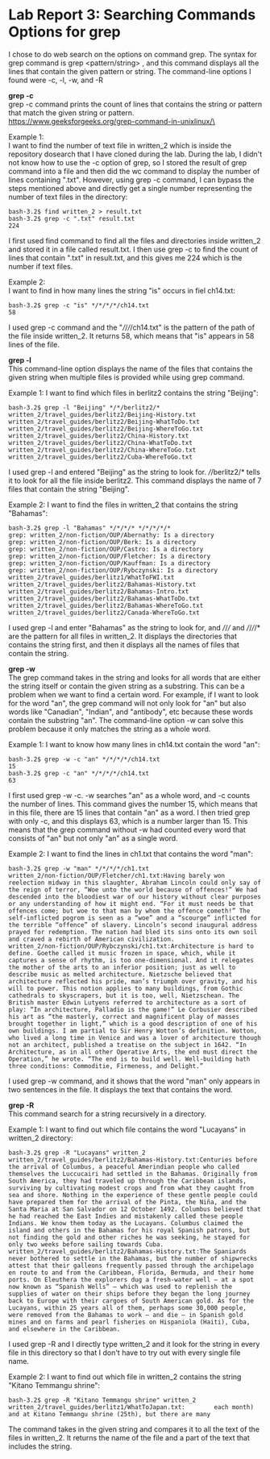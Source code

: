 # Lab Report 3: Searching Commands Options for grep

I chose to do web search on the options on command grep. 
The syntax for grep command is grep <pattern/string> <file>, and this command displays all the lines that contain the given pattern or string.
The command-line options I found were -c, -l, -w, and -R


**grep -c**\
grep -c command prints the count of lines that contains the string or pattern that match the given string or pattern.
https://www.geeksforgeeks.org/grep-command-in-unixlinux/\

Example 1:\
I want to find the number of text file in written_2 which is inside the repository dosearch that I have cloned during the lab. 
During the lab, I didn't not know how to use the -c option of grep, so I stored the result of grep command into a file and then did the wc command to display the number of lines containing ".txt". However, using grep -c command, I can bypass the steps mentioned above and directly get a single number representing the number of text files in the directory:
```
bash-3.2$ find written_2 > result.txt
bash-3.2$ grep -c ".txt" result.txt
224
```
I first used find command to find all the files and directories inside written_2 and stored it in a file called result.txt. I then use grep -c to find the count of lines that contain ".txt" in result.txt, and this gives me 224 which is the number if text files.
  
Example 2:\
I want to find in how many lines the string "is" occurs in fiel ch14.txt:
```
bash-3.2$ grep -c "is" */*/*/*/ch14.txt
58
```
I used grep -c command and the "*/*/*/*/ch14.txt" is the pattern of the path of the file inside written_2. It returns 58, which means that "is" appears in 58 lines of the file.
  

**grep -l**\
This command-line option displays the name of the files that contains the given string when multiple files is provided while using grep command.

Example 1:
I want to find which files in berlitz2 contains the string "Beijing":
```
bash-3.2$ grep -l "Beijing" */*/berlitz2/*
written_2/travel_guides/berlitz2/Beijing-History.txt
written_2/travel_guides/berlitz2/Beijing-WhatToDo.txt
written_2/travel_guides/berlitz2/Beijing-WhereToGo.txt
written_2/travel_guides/berlitz2/China-History.txt
written_2/travel_guides/berlitz2/China-WhatToDo.txt
written_2/travel_guides/berlitz2/China-WhereToGo.txt
written_2/travel_guides/berlitz2/Cuba-WhereToGo.txt
```
I used grep -l and entered "Beijing" as the string to look for. */*/berlitz2/* tells it to look for all the file inside berlitz2. This command displays the name of 7 files that contain the string "Beijing".
  
Example 2:
I want to find the files in written_2 that contains the string "Bahamas":
```
bash-3.2$ grep -l "Bahamas" */*/*/* */*/*/*/*
grep: written_2/non-fiction/OUP/Abernathy: Is a directory
grep: written_2/non-fiction/OUP/Berk: Is a directory
grep: written_2/non-fiction/OUP/Castro: Is a directory
grep: written_2/non-fiction/OUP/Fletcher: Is a directory
grep: written_2/non-fiction/OUP/Kauffman: Is a directory
grep: written_2/non-fiction/OUP/Rybczynski: Is a directory
written_2/travel_guides/berlitz1/WhatToFWI.txt
written_2/travel_guides/berlitz2/Bahamas-History.txt
written_2/travel_guides/berlitz2/Bahamas-Intro.txt
written_2/travel_guides/berlitz2/Bahamas-WhatToDo.txt
written_2/travel_guides/berlitz2/Bahamas-WhereToGo.txt
written_2/travel_guides/berlitz2/Canada-WhereToGo.txt
```
I used grep -l and enter "Bahamas" as the string to look for, and */*/*/* and */*/*/*/* are the pattern for all files in written_2. It displays the directories that contains the string first, and then it displays all the names of files that contain the string.
  
  
**grep -w**\
The grep command takes in the string and looks for all words that are either the string itself or contain the given string as a substring. This can be a problem when we want to find a certain word. For example, if I want to look for the word "an", the grep command will not only look for "an" but also words like "Canadian", "Indian", and "antibody", etc because these words contain the substring "an". The command-line option -w can solve this problem because it only matches the string as a whole word.

Example 1:
I want to know how many lines in ch14.txt contain the word "an":
```
bash-3.2$ grep -w -c "an" */*/*/*/ch14.txt
15
bash-3.2$ grep -c "an" */*/*/*/ch14.txt
63
```
I first used grep -w -c. -w searches "an" as a whole word, and -c counts the number of lines. This command gives the number 15, which means that in this file, there are 15 lines that contain "an" as a word. I then tried grep with only -c, and this displays 63, which is a number larger than 15. This means that the grep command without -w had counted every word that consists of "an" but not only "an" as a single word.
  
Example 2:
I want to find the lines in ch1.txt that contains the word "man":
```
bash-3.2$ grep -w "man" */*/*/*/ch1.txt
written_2/non-fiction/OUP/Fletcher/ch1.txt:Having barely won reelection midway in this slaughter, Abraham Lincoln could only say of the reign of terror, “Woe unto the world because of offences!” We had descended into the bloodiest war of our history without clear purposes or any understanding of how it might end. “For it must needs be that offences come; but woe to that man by whom the offence cometh!” The self-inflicted pogrom is seen as a “woe” and a “scourge” inflicted for the terrible “offence” of slavery. Lincoln’s second inaugural address prayed for redemption. The nation had bled its sins onto its own soil and craved a rebirth of American civilization.
written_2/non-fiction/OUP/Rybczynski/ch1.txt:Architecture is hard to define. Goethe called it music frozen in space, which, while it captures a sense of rhythm, is too one-dimensional. And it relegates the mother of the arts to an inferior position; just as well to describe music as melted architecture. Nietzsche believed that architecture reflected his pride, man’s triumph over gravity, and his will to power. This notion applies to many buildings, from Gothic cathedrals to skyscrapers, but it is too, well, Nietzschean. The British master Edwin Lutyens referred to architecture as a sort of play: “In architecture, Palladio is the game!” Le Corbusier described his art as “the masterly, correct and magnificent play of masses brought together in light,” which is a good description of one of his own buildings. I am partial to Sir Henry Wotton’s definition. Wotton, who lived a long time in Venice and was a lover of architecture though not an architect, published a treatise on the subject in 1642. “In Architecture, as in all other Operative Arts, the end must direct the Operation,” he wrote. “The end is to build well. Well-building hath three conditions: Commoditie, Firmeness, and Delight.”
```
I used grep -w command, and it shows that the word "man" only appears in two sentences in the file. It displays the text that contains the word.
  
  
**grep -R**\
This command search for a string recursively in a directory.
 
Example 1:
I want to find out which file contains the word "Lucayans" in written_2 directory:
```
bash-3.2$ grep -R "Lucayans" written_2
written_2/travel_guides/berlitz2/Bahamas-History.txt:Centuries before the arrival of Columbus, a peaceful Amerindian people who called themselves the Luccucairi had settled in the Bahamas. Originally from South America, they had traveled up through the Caribbean islands, surviving by cultivating modest crops and from what they caught from sea and shore. Nothing in the experience of these gentle people could have prepared them for the arrival of the Pinta, the Niña, and the Santa Maria at San Salvador on 12 October 1492. Columbus believed that he had reached the East Indies and mistakenly called these people Indians. We know them today as the Lucayans. Columbus claimed the island and others in the Bahamas for his royal Spanish patrons, but not finding the gold and other riches he was seeking, he stayed for only two weeks before sailing towards Cuba.
written_2/travel_guides/berlitz2/Bahamas-History.txt:The Spaniards never bothered to settle in the Bahamas, but the number of shipwrecks attest that their galleons frequently passed through the archipelago en route to and from the Caribbean, Florida, Bermuda, and their home ports. On Eleuthera the explorers dug a fresh-water well — at a spot now known as “Spanish Wells” — which was used to replenish the supplies of water on their ships before they began the long journey back to Europe with their cargoes of South American gold. As for the Lucayans, within 25 years all of them, perhaps some 30,000 people, were removed from the Bahamas to work — and die — in Spanish gold mines and on farms and pearl fisheries on Hispaniola (Haiti), Cuba, and elsewhere in the Caribbean.
```
I used grep -R and I directly type written_2 and it look for the string in every file in this directory so that I don't have to try out with every single file name.
  
Example 2:
I want to find out which file in written_2 contains the string "Kitano Temmangu shrine":
```
bash-3.2$ grep -R "Kitano Temmangu shrine" written_2
written_2/travel_guides/berlitz1/WhatToJapan.txt:        each month) and at Kitano Temmangu shrine (25th), but there are many
```
The command takes in the given string and compares it to all the text of the files in written_2. It returns the name of the file and a part of the text that includes the string.
